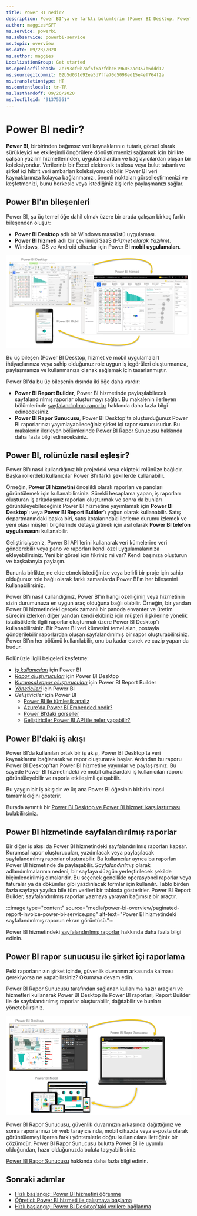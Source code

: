 ```yaml
---
title: Power BI nedir?
description: Power BI’ya ve farklı bölümlerin (Power BI Desktop, Power BI hizmeti, Power BI mobil, Rapor Sunucusu ve Power BI Embedded) birbirine uyumuna genel bakış.
author: maggiesMSFT
ms.service: powerbi
ms.subservice: powerbi-service
ms.topic: overview
ms.date: 09/23/2020
ms.author: maggies
LocalizationGroup: Get started
ms.openlocfilehash: 2c793cf0b7af6f6a7fdbc6196052ac357b6ddd12
ms.sourcegitcommit: 02b5d031d92ea5d7ffa70d5098ed15e4ef764f2a
ms.translationtype: HT
ms.contentlocale: tr-TR
ms.lasthandoff: 09/26/2020
ms.locfileid: "91375361"
---
```

# <a name="what-is-power-bi"></a>Power BI nedir?
**Power BI**, birbirinden bağımsız veri kaynaklarınızı tutarlı, görsel olarak sürükleyici ve etkileşimli öngörülere dönüştürmenizi sağlamak için birlikte çalışan yazılım hizmetlerinden, uygulamalardan ve bağlayıcılardan oluşan bir koleksiyondur. Verileriniz bir Excel elektronik tablosu veya bulut tabanlı ve şirket içi hibrit veri ambarları koleksiyonu olabilir. Power BI veri kaynaklarınıza kolayca bağlanmanızı, önemli noktaları görselleştirmenizi ve keşfetmenizi, bunu herkesle veya istediğiniz kişilerle paylaşmanızı sağlar.

## <a name="the-parts-of-power-bi"></a>Power BI'ın bileşenleri
Power BI, şu üç temel öğe dahil olmak üzere bir arada çalışan birkaç farklı bileşenden oluşur: 
- **Power BI Desktop** adlı bir Windows masaüstü uygulaması.
- **Power BI hizmeti** adlı bir çevrimiçi SaaS (*Hizmet olarak Yazılım*). 
- Windows, iOS ve Android cihazlar için Power BI **mobil uygulamaları**.

![Power BI Desktop, Power BI hizmeti ve Power BI Mobil tümleştirmelerini gösteren diyagramın ekran görüntüsü.](media/power-bi-overview/power-bi-overview-blocks.png)

Bu üç bileşen (Power BI Desktop, hizmet ve mobil uygulamalar) ihtiyaçlarınıza veya sahip olduğunuz role uygun iş içgörüleri oluşturmanıza, paylaşmanıza ve kullanmanıza olanak sağlamak için tasarlanmıştır.

Power BI'da bu üç bileşenin dışında iki öğe daha vardır:

- **Power BI Report Builder**, Power BI hizmetinde paylaşılabilecek sayfalandırılmış raporlar oluşturmayı sağlar. Bu makalenin ilerleyen bölümlerinde [sayfalandırılmış raporlar](#paginated-reports-in-the-power-bi-service) hakkında daha fazla bilgi edineceksiniz.
- **Power BI Rapor Sunucusu**, Power BI Desktop'ta oluşturduğunuz Power BI raporlarınızı yayımlayabileceğiniz şirket içi rapor sunucusudur. Bu makalenin ilerleyen bölümlerinde [Power BI Rapor Sunucusu](#on-premises-reporting-with-power-bi-report-server) hakkında daha fazla bilgi edineceksiniz.

## <a name="how-power-bi-matches-your-role"></a>Power BI, rolünüzle nasıl eşleşir?
Power BI'ı nasıl kullandığınız bir projedeki veya ekipteki rolünüze bağlıdır. Başka rollerdeki kullanıcılar Power BI'ı farklı şekillerde kullanabilir.

Örneğin, **Power BI hizmetini** öncelikli olarak raporları ve panoları görüntülemek için kullanabilirsiniz. Sürekli hesaplama yapan, iş raporları oluşturan iş arkadaşınız raporları oluşturmak ve sonra da bunları görüntüleyebileceğiniz Power BI hizmetine yayımlamak için **Power BI Desktop**'ı veya **Power BI Report Builder**'ı yoğun olarak kullanabilir. Satış departmanındaki başka biri, satış kotalarındaki ilerleme durumu izlemek ve yeni olası müşteri bilgilerinde detaya gitmek için asıl olarak **Power BI telefon uygulamasını** kullanabilir.

Geliştiriciyseniz, Power BI API’lerini kullanarak veri kümelerine veri gönderebilir veya pano ve raporları kendi özel uygulamalarınıza ekleyebilirsiniz. Yeni bir görsel için fikriniz mi var? Kendi başınıza oluşturun ve başkalarıyla paylaşın.  

Bununla birlikte, ne elde etmek istediğinize veya belirli bir proje için sahip olduğunuz role bağlı olarak farklı zamanlarda Power BI'ın her bileşenini kullanabilirsiniz.

Power BI'ı nasıl kullandığınız, Power BI'ın hangi özelliğinin veya hizmetinin sizin durumunuza en uygun araç olduğuna bağlı olabilir. Örneğin, bir yandan Power BI hizmetindeki gerçek zamanlı bir panoda envanter ve üretim sürecini izlerken diğer yandan kendi ekibiniz için müşteri ilişkilerine yönelik istatistiklerle ilgili raporlar oluşturmak üzere Power BI Desktop'ı kullanabilirsiniz. Bir Power BI veri kümesini temel alan, postayla gönderilebilir raporlardan oluşan sayfalandırılmış bir rapor oluşturabilirsiniz. Power BI'ın her bölümü kullanılabilir, onu bu kadar esnek ve cazip yapan da budur.

Rolünüzle ilgili belgeleri keşfetme:
- [*İş kullanıcıları*](../consumer/end-user-consumer.md) için Power BI
- [*Rapor oluşturucuları*](desktop-what-is-desktop.md) için Power BI Desktop
- [*Kurumsal rapor oluşturucuları*](../paginated-reports/paginated-reports-report-builder-power-bi.md) için Power BI Report Builder
- [*Yöneticileri*](../admin/service-admin-administering-power-bi-in-your-organization.md) için Power BI
- *Geliştiriciler* için Power BI
    * [Power BI ile tümleşik analiz](../developer/embedded/embedding.md)
    * [Azure'da Power BI Embedded nedir?](../developer/embedded/azure-pbie-what-is-power-bi-embedded.md)
    * [Power BI’daki görseller](../developer/visuals/power-bi-custom-visuals.md)
    * [Geliştiriciler Power BI API ile neler yapabilir?](../developer/automation/overview-of-power-bi-rest-api.md)

## <a name="the-flow-of-work-in-power-bi"></a>Power BI'daki iş akışı
Power BI’da kullanılan ortak bir iş akışı, Power BI Desktop’ta veri kaynaklarına bağlanarak ve rapor oluşturarak başlar. Ardından bu raporu Power BI Desktop'tan Power BI hizmetine yayımlar ve paylaşırsınız. Bu sayede Power BI hizmetindeki ve mobil cihazlardaki iş kullanıcıları raporu görüntüleyebilir ve raporla etkileşimli çalışabilir.

Bu yaygın bir iş akışıdır ve üç ana Power BI öğesinin birbirini nasıl tamamladığını gösterir.

Burada ayrıntılı bir [Power BI Desktop ve Power BI hizmeti karşılaştırması](../fundamentals/service-service-vs-desktop.md) bulabilirsiniz.

## <a name="paginated-reports-in-the-power-bi-service"></a>Power BI hizmetinde sayfalandırılmış raporlar

Bir diğer iş akışı da Power BI hizmetindeki sayfalandırılmış raporları kapsar. Kurumsal rapor oluşturucuları, yazdırılacak veya paylaşılacak sayfalandırılmış raporlar oluşturabilir. Bu kullanıcılar ayrıca bu raporları Power BI hizmetinde de paylaşabilir. *Sayfalandırılmış* olarak adlandırılmalarının nedeni, bir sayfaya düzgün yerleştirilecek şekilde biçimlendirilmiş olmalarıdır. Bu seçenek genellikle operasyonel raporlar veya faturalar ya da dökümler gibi yazdırılacak formlar için kullanılır. Tablo birden fazla sayfaya yayılsa bile tüm verileri bir tabloda gösterirler. Power BI Report Builder, sayfalandırılmış raporlar yazmaya yarayan bağımsız bir araçtır.

:::image type="content" source="media/power-bi-overview/paginated-report-invoice-power-bi-service.png" alt-text="Power BI hizmetindeki sayfalandırılmış raporun ekran görüntüsü.":::

Power BI hizmetindeki [sayfalandırılmış raporlar](../paginated-reports/paginated-reports-report-builder-power-bi.md) hakkında daha fazla bilgi edinin.

## <a name="on-premises-reporting-with-power-bi-report-server"></a>Power BI rapor sunucusu ile şirket içi raporlama

Peki raporlarınızın şirket içinde, güvenlik duvarının arkasında kalması gerekiyorsa ne yapabilirsiniz?  Okumaya devam edin.

Power BI Rapor Sunucusu tarafından sağlanan kullanıma hazır araçları ve hizmetleri kullanarak Power BI Desktop ile Power BI raporları, Report Builder ile de sayfalandırılmış raporlar oluşturabilir, dağıtabilir ve bunları yönetebilirsiniz.

![Power BI Rapor Sunucusu, hizmet ve mobil tümleştirmelerini gösteren diyagramın ekran görüntüsü.](media/power-bi-overview/power-bi-report-server2.png)

Power BI Rapor Sunucusu, güvenlik duvarınızın arkasında dağıttığınız ve sonra raporlarınızı bir web tarayıcısında, mobil cihazda veya e-posta olarak görüntülemeyi içeren farklı yöntemlerle doğru kullanıcılara ilettiğiniz bir çözümdür. Power BI Rapor Sunucusu bulutta Power BI ile uyumlu olduğundan, hazır olduğunuzda buluta taşıyabilirsiniz. 

[Power BI Rapor Sunucusu](../report-server/get-started.md) hakkında daha fazla bilgi edinin.

## <a name="next-steps"></a>Sonraki adımlar
- [Hızlı başlangıç: Power BI hizmetini öğrenme](../consumer/end-user-experience.md)   
- [Öğretici: Power BI hizmeti ile çalışmaya başlama](service-get-started.md)
- [Hızlı başlangıç: Power BI Desktop'taki verilere bağlanma](../connect-data/desktop-quickstart-connect-to-data.md)
